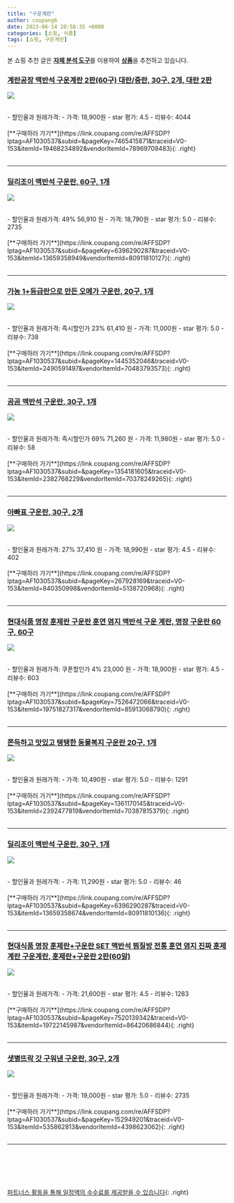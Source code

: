 ```yaml
---
title: "구운계란"
author: coupang6
date: 2023-06-14 20:58:35 +0800
categories: [쇼핑, 식품]
tags: [쇼핑, 구운계란]
---
```


본 쇼핑 추천 글은 [**자체 분석 도구**](https://itemscout.io/)를 이용하여 [**상품**](https://link.coupang.com/a/bao1ui)을 추천하고 있습니다.

### [계란공장 맥반석 구운계란 2판(60구) 대란/중란, 30구, 2개, 대란 2판](https://link.coupang.com/re/AFFSDP?lptag=AF1030537&subid=&pageKey=7465415871&traceid=V0-153&itemId=19468234892&vendorItemId=78969709483) 

![](https://thumbnail7.coupangcdn.com/thumbnails/remote/230x230ex/image/vendor_inventory/6dbb/e772f927b4c7e2e61bf3cd5f0d2afb5f9b4ac56f7005f6ba15bb51937380.jpg)


<br>
- 할인율과 원래가격: 
- 가격: 18,900원
- star 평가: 4.5
- 리뷰수: 4044
<br>
<br>
[**구매하러 가기**](https://link.coupang.com/re/AFFSDP?lptag=AF1030537&subid=&pageKey=7465415871&traceid=V0-153&itemId=19468234892&vendorItemId=78969709483){: .right}
<br>
<br>

---

### [딜리조이 맥반석 구운란, 60구, 1개](https://link.coupang.com/re/AFFSDP?lptag=AF1030537&subid=&pageKey=6396290287&traceid=V0-153&itemId=13659358949&vendorItemId=80911810127) 

![](https://thumbnail9.coupangcdn.com/thumbnails/remote/230x230ex/image/retail/images/1839760104320376-1f7c9219-9a2c-410d-a55f-5e34776762bb.jpg)


<br>
- 할인율과 원래가격: 49%  56,910   원
- 가격: 18,790원
- star 평가: 5.0
- 리뷰수: 2735
<br>
<br>
[**구매하러 가기**](https://link.coupang.com/re/AFFSDP?lptag=AF1030537&subid=&pageKey=6396290287&traceid=V0-153&itemId=13659358949&vendorItemId=80911810127){: .right}
<br>
<br>

---

### [가농 1+등급란으로 만든 오메가 구운란, 20구, 1개](https://link.coupang.com/re/AFFSDP?lptag=AF1030537&subid=&pageKey=1445352046&traceid=V0-153&itemId=2490591497&vendorItemId=70483793573) 

![](https://thumbnail10.coupangcdn.com/thumbnails/remote/230x230ex/image/retail/images/154173344741614-eb7a7758-7a96-4823-b08c-09b52639a773.jpg)


<br>
- 할인율과 원래가격: 즉시할인가 23%  61,410   원
- 가격: 11,000원
- star 평가: 5.0
- 리뷰수: 738
<br>
<br>
[**구매하러 가기**](https://link.coupang.com/re/AFFSDP?lptag=AF1030537&subid=&pageKey=1445352046&traceid=V0-153&itemId=2490591497&vendorItemId=70483793573){: .right}
<br>
<br>

---

### [곰곰 맥반석 구운란, 30구, 1개](https://link.coupang.com/re/AFFSDP?lptag=AF1030537&subid=&pageKey=1354181605&traceid=V0-153&itemId=2382768229&vendorItemId=70378249265) 

![](https://thumbnail9.coupangcdn.com/thumbnails/remote/230x230ex/image/retail/images/3468942366558178-80e3d11c-c9d5-45d0-843a-19c8b47026ac.jpg)


<br>
- 할인율과 원래가격: 즉시할인가 69%  71,260   원
- 가격: 11,980원
- star 평가: 5.0
- 리뷰수: 58
<br>
<br>
[**구매하러 가기**](https://link.coupang.com/re/AFFSDP?lptag=AF1030537&subid=&pageKey=1354181605&traceid=V0-153&itemId=2382768229&vendorItemId=70378249265){: .right}
<br>
<br>

---

### [아빠표 구운란, 30구, 2개](https://link.coupang.com/re/AFFSDP?lptag=AF1030537&subid=&pageKey=267928169&traceid=V0-153&itemId=840350998&vendorItemId=5138720968) 

![](https://thumbnail7.coupangcdn.com/thumbnails/remote/230x230ex/image/retail/images/4877935379867907-d9241f5e-1426-4f52-99e6-a44be121d955.jpg)


<br>
- 할인율과 원래가격: 27%  37,410   원
- 가격: 18,990원
- star 평가: 4.5
- 리뷰수: 402
<br>
<br>
[**구매하러 가기**](https://link.coupang.com/re/AFFSDP?lptag=AF1030537&subid=&pageKey=267928169&traceid=V0-153&itemId=840350998&vendorItemId=5138720968){: .right}
<br>
<br>

---

### [현대식품 명장 훈제란 구운란 훈연 염지 맥반석 구운 계란, 명장 구운란 60구, 60구](https://link.coupang.com/re/AFFSDP?lptag=AF1030537&subid=&pageKey=7526472066&traceid=V0-153&itemId=19751827317&vendorItemId=85913068790) 

![](https://thumbnail10.coupangcdn.com/thumbnails/remote/230x230ex/image/vendor_inventory/1d47/977a73b86c2a04d4032fdc47c836ec171c277a89bb97ef775c9679d0a7f2.jpg)


<br>
- 할인율과 원래가격: 쿠폰할인가 4%  23,000   원
- 가격: 18,900원
- star 평가: 4.5
- 리뷰수: 603
<br>
<br>
[**구매하러 가기**](https://link.coupang.com/re/AFFSDP?lptag=AF1030537&subid=&pageKey=7526472066&traceid=V0-153&itemId=19751827317&vendorItemId=85913068790){: .right}
<br>
<br>

---

### [쫀득하고 맛있고 탱탱한 동물복지 구운란 20구, 1개](https://link.coupang.com/re/AFFSDP?lptag=AF1030537&subid=&pageKey=1361170145&traceid=V0-153&itemId=2392477819&vendorItemId=70387815379) 

![](https://thumbnail10.coupangcdn.com/thumbnails/remote/230x230ex/image/retail/images/2020/03/16/21/9/762a0cae-2c18-4936-a031-cf28d4461605.jpg)


<br>
- 할인율과 원래가격: 
- 가격: 10,490원
- star 평가: 5.0
- 리뷰수: 1291
<br>
<br>
[**구매하러 가기**](https://link.coupang.com/re/AFFSDP?lptag=AF1030537&subid=&pageKey=1361170145&traceid=V0-153&itemId=2392477819&vendorItemId=70387815379){: .right}
<br>
<br>

---

### [딜리조이 맥반석 구운란, 30구, 1개](https://link.coupang.com/re/AFFSDP?lptag=AF1030537&subid=&pageKey=6396290287&traceid=V0-153&itemId=13659358674&vendorItemId=80911810136) 

![](https://thumbnail6.coupangcdn.com/thumbnails/remote/230x230ex/image/retail/images/1416175736424553-4b226b81-ff6d-4dd7-9a90-7028735b91fc.jpg)


<br>
- 할인율과 원래가격: 
- 가격: 11,290원
- star 평가: 5.0
- 리뷰수: 46
<br>
<br>
[**구매하러 가기**](https://link.coupang.com/re/AFFSDP?lptag=AF1030537&subid=&pageKey=6396290287&traceid=V0-153&itemId=13659358674&vendorItemId=80911810136){: .right}
<br>
<br>

---

### [현대식품 명장 훈제란+구운란 SET 맥반석 찜질방 전통 훈연 염지 진짜 훈제계란 구운계란, 훈제란+구운란 2판(60알)](https://link.coupang.com/re/AFFSDP?lptag=AF1030537&subid=&pageKey=7520139342&traceid=V0-153&itemId=19722145987&vendorItemId=86420686844) 

![](https://thumbnail10.coupangcdn.com/thumbnails/remote/230x230ex/image/vendor_inventory/92cf/0956a46f06c3342598c308ca3efd8171a288b273aa3cd29b5a1b867f5a38.jpg)


<br>
- 할인율과 원래가격: 
- 가격: 21,600원
- star 평가: 4.5
- 리뷰수: 1283
<br>
<br>
[**구매하러 가기**](https://link.coupang.com/re/AFFSDP?lptag=AF1030537&subid=&pageKey=7520139342&traceid=V0-153&itemId=19722145987&vendorItemId=86420686844){: .right}
<br>
<br>

---

### [샛별뜨락 갓 구워낸 구운란, 30구, 2개](https://link.coupang.com/re/AFFSDP?lptag=AF1030537&subid=&pageKey=152949201&traceid=V0-153&itemId=535862813&vendorItemId=4398623062) 

![](https://thumbnail10.coupangcdn.com/thumbnails/remote/230x230ex/image/retail/images/14644540137045814-ed0be664-1399-4e28-848b-6942116c0443.jpg)


<br>
- 할인율과 원래가격: 
- 가격: 19,000원
- star 평가: 5.0
- 리뷰수: 2735
<br>
<br>
[**구매하러 가기**](https://link.coupang.com/re/AFFSDP?lptag=AF1030537&subid=&pageKey=152949201&traceid=V0-153&itemId=535862813&vendorItemId=4398623062){: .right}
<br>
<br>

---
<br><br><br><br><br> [파트너스 활동을 통해 일정액의 수수료를 제공받을 수 있습니다](https://link.coupang.com/a/bao1ui){: .right}